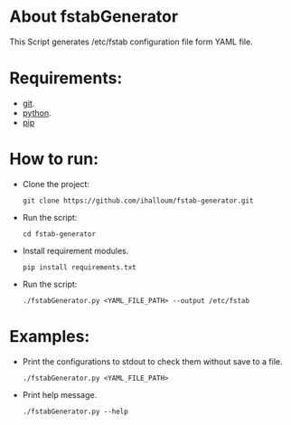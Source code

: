 # About fstabGenerator

This Script generates /etc/fstab configuration file form YAML file.

# Requirements:
- [git](https://git-scm.com/book/en/v2/Getting-Started-Installing-Git). 
- [python](https://www.python.org/downloads/).
- [pip](https://pip.pypa.io/en/stable/)

# How to run: 
- Clone the project:

      git clone https://github.com/ihalloum/fstab-generator.git
- Run the script:

      cd fstab-generator
- Install requirement modules.

      pip install requirements.txt
- Run the script:

      ./fstabGenerator.py <YAML_FILE_PATH> --output /etc/fstab

# Examples:

- Print the configurations to stdout to check them without save to a file.

      ./fstabGenerator.py <YAML_FILE_PATH>

- Print help message.

      ./fstabGenerator.py --help

